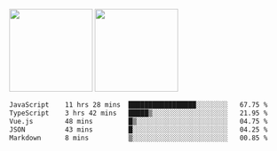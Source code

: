 <img src="https://github-readme-stats.vercel.app/api?username=Dream4ever&count_private=true&show_icons=true&theme=tokyonight" height="150" /> <img src="https://github-readme-stats.vercel.app/api/top-langs/?username=Dream4ever&count_private=true&show_icons=true&theme=tokyonight&langs_count=5&layout=compact" height="150" />

<!--START_SECTION:waka-->

```txt
JavaScript    11 hrs 28 mins  █████████████████░░░░░░░░   67.75 %
TypeScript    3 hrs 42 mins   █████▒░░░░░░░░░░░░░░░░░░░   21.95 %
Vue.js        48 mins         █▒░░░░░░░░░░░░░░░░░░░░░░░   04.75 %
JSON          43 mins         █░░░░░░░░░░░░░░░░░░░░░░░░   04.25 %
Markdown      8 mins          ▒░░░░░░░░░░░░░░░░░░░░░░░░   00.85 %
```

<!--END_SECTION:waka-->
